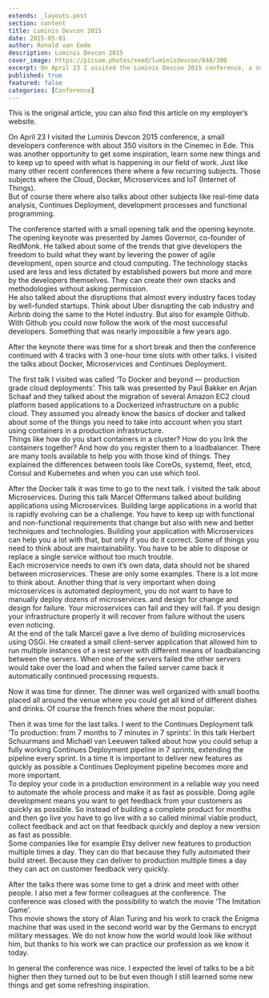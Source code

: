 ```yaml
---
extends: _layouts.post
section: content
title: Luminis Devcon 2015
date: 2015-05-01
author: Ronald van Eede
description: Luminis Devcon 2015
cover_image: https://picsum.photos/seed/luminisdevcon/848/300
excerpt: On April 23 I visited the Luminis Devcon 2015 conference, a small developers conference with about 350 visitors in the Cinemec in Ede. This was another opportunity to get some inspiration, learn some new things and to keep up to speed with what is happening in our field of work.
published: true
featured: false
categories: [Conference]
---
```


This is the original article, you can also find this article on my employer’s website.

On April 23 I visited the Luminis Devcon 2015 conference, a small developers conference with about 350 visitors in the Cinemec in Ede.
This was another opportunity to get some inspiration, learn some new things and to keep up to speed with what is happening in our field of work.
Just like many other recent conferences there where a few recurring subjects. Those subjects where the Cloud, Docker, Microservices and IoT (Internet of Things).  
But of course there where also talks about other subjects like real-time data analysis, Continues Deployment, development processes and functional programming.

The conference started with a small opening talk and the opening keynote. The opening keynote was presented by James Governor, co-founder of RedMonk.
He talked about some of the trends that give developers the freedom to build what they want by levering the power of agile development, open source and cloud computing. The technology stacks used are less and less dictated by established powers but more and more by the developers themselves. They can create their own stacks and methodologies without asking permission.  
He also talked about the disruptions that almost every industry faces today by well-funded startups. Think about Uber disrupting the cab industry and Airbnb doing the same to the Hotel industry. But also for example Github. With Github you could now follow the work of the most successful developers. Something that was nearly impossible a few years ago.

After the keynote there was time for a short break and then the conference continued with 4 tracks with 3 one-hour time slots with other talks.
I visited the talks about Docker, Microservices and Continues Deployment.

The first talk I visited was called ‘To Docker and beyond — production grade cloud deployments’. This talk was presented by Paul Bakker en Arjan Schaaf and they talked about the migration of several Amazon EC2 cloud platform based applications to a Dockerized infrastructure on a public cloud. They assumed you already know the basics of docker and talked about some of the things you need to take into account when you start using containers in a production infrastructure.  
Things like how do you start containers in a cluster? How do you link the containers together? And how do you register them to a loadbalancer. There are many tools available to help you with those kind of things. They explained the differences between tools like CoreOs, systemd, fleet, etcd, Consul and Kubernetes and when you can use which tool.

After the Docker talk it was time to go to the next talk. I visited the talk about Microservices. During this talk Marcel Offermans talked about building applications using Microservices. Building large applications in a world that is rapidly evolving can be a challenge. You have to keep up with functional and non-functional requirements that change but also with new and better techniques and technologies. Building your application with Microservices can help you a lot with that, but only if you do it correct. Some of things you need to think about are maintainability. You have to be able to dispose or replace a single service without too much trouble.  
Each microservice needs to own it’s own data, data should not be shared between microservices. These are only some examples. There is a lot more to think about. Another thing that is very important when doing microservices is automated deployment, you do not want to have to manually deploy dozens of microservices. and design for change and design for failure. Your microservices can fail and they will fail. If you design your infrastructure properly it will recover from failure without the users even noticing.  
At the end of the talk Marcel gave a live demo of building microservices using OSGi. He created a small client-server application that allowed him to run multiple instances of a rest server with different means of loadbalancing between the servers. When one of the servers failed the other servers would take over the load and when the failed server came back it automatically continued processing requests.

Now it was time for dinner. The dinner was well organized with small booths placed all around the venue where you could get all kind of different dishes and drinks. Of course the french fries where the most popular.

Then it was time for the last talks. I went to the Continues Deployment talk ‘To production: from 7 months to 7 minutes in 7 sprints’. In this talk Herbert Schuurmans and Michaël van Leeuwen talked about how you could setup a fully working Continues Deployment pipeline in 7 sprints, extending the pipeline every sprint. In a time it is important to deliver new features as quickly as possible a Continues Deployment pipeline becomes more and more important.  
To deploy your code in a production environment in a reliable way you need to automate the whole process and make it as fast as possible. Doing agile development means you want to get feedback from your customers as quickly as possible. So instead of building a complete product for months and then go live you have to go live with a so called minimal viable product, collect feedback and act on that feedback quickly and deploy a new version as fast as possible.  
Some companies like for example Etsy deliver new features to production multiple times a day. They can do that because they fully automated their build street. Because they can deliver to production multiple times a day they can act on customer feedback very quickly.

After the talks there was some time to get a drink and meet with other people. I also met a few former colleagues at the conference.
The conference was closed with the possibility to watch the movie ‘The Imitation Game’.  
This movie shows the story of Alan Turing and his work to crack the Enigma machine that was used in the second world war by the Germans to encrypt military messages. We do not know how the world would look like without him, but thanks to his work we can practice our profession as we know it today.

In general the conference was nice. I expected the level of talks to be a bit higher then they turned out to be but even though I still learned some new things and get some refreshing inspiration.